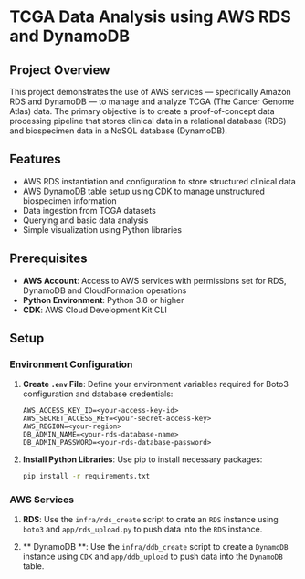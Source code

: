 # TCGA Data Analysis using AWS RDS and DynamoDB

## Project Overview

This project demonstrates the use of AWS services — specifically Amazon RDS and DynamoDB — to manage and analyze TCGA (The Cancer Genome Atlas) data. The primary objective is to create a proof-of-concept data processing pipeline that stores clinical data in a relational database (RDS) and biospecimen data in a NoSQL database (DynamoDB).

## Features

- AWS RDS instantiation and configuration to store structured clinical data
- AWS DynamoDB table setup using CDK to manage unstructured biospecimen information
- Data ingestion from TCGA datasets
- Querying and basic data analysis
- Simple visualization using Python libraries

## Prerequisites

- **AWS Account**: Access to AWS services with permissions set for RDS, DynamoDB and CloudFormation operations
- **Python Environment**: Python 3.8 or higher
- **CDK**: AWS Cloud Development Kit CLI

## Setup

### Environment Configuration

1. **Create `.env` File**:
   Define your environment variables required for Boto3 configuration and database credentials:

    ```plaintext
    AWS_ACCESS_KEY_ID=<your-access-key-id>
    AWS_SECRET_ACCESS_KEY=<your-secret-access-key>
    AWS_REGION=<your-region>
    DB_ADMIN_NAME=<your-rds-database-name>
    DB_ADMIN_PASSWORD=<your-rds-database-password>
    ```

2. **Install Python Libraries**:
   Use pip to install necessary packages:

    ```bash
    pip install -r requirements.txt
    ```

### AWS Services

1. **RDS**:
   Use the `infra/rds_create` script to crate an `RDS` instance using `boto3` and `app/rds_upload.py` to push data into the `RDS` instance.

2. ** DynamoDB **:
   Use the `infra/ddb_create` script to create a `DynamoDB` instance using `CDK` and `app/ddb_upload` to push data into the `DynamoDB` table.

